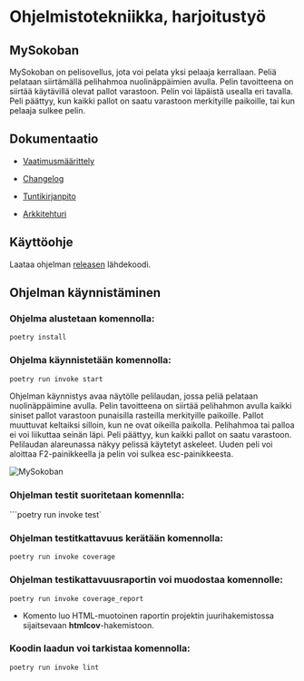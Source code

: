 # Ohjelmistotekniikka, harjoitustyö

## MySokoban
MySokoban on pelisovellus, jota voi pelata yksi pelaaja kerrallaan. Peliä pelataan siirtämällä pelihahmoa nuolinäppäimien avulla. Pelin tavoitteena on siirtää käytävillä olevat pallot varastoon. Pelin voi läpäistä usealla eri tavalla. Peli päättyy, kun kaikki pallot on saatu varastoon merkityille paikoille, tai kun pelaaja sulkee pelin.


## Dokumentaatio

- [Vaatimusmäärittely](https://github.com/SaNi19/ot-harjoitustyo/blob/master/game-app/dokumentaatio/vaatimusmaarittely.md)

- [Changelog](https://github.com/SaNi19/ot-harjoitustyo/blob/master/game-app/dokumentaatio/changelog.md)

- [Tuntikirjanpito](https://github.com/SaNi19/ot-harjoitustyo/blob/master/game-app/dokumentaatio/tuntikirjanpito.md)

- [Arkkitehturi](https://github.com/SaNi19/ot-harjoitustyo/blob/master/game-app/dokumentaatio/arkkitehtuuri.md)

## Käyttöohje
Laataa ohjelman [releasen](https://github.com/SaNi19/ot-harjoitustyo/releases/tag/Viikko6) lähdekoodi.
## Ohjelman käynnistäminen

### Ohjelma alustetaan komennolla:
```poetry install```

### Ohjelma käynnistetään komennolla:
```poetry run invoke start```

Ohjelman käynnistys avaa näytölle pelilaudan, jossa peliä pelataan nuolinäppäimine avulla. Pelin tavoitteena on siirtää pelihahmon avulla kaikki siniset pallot varastoon punaisilla rasteilla merkityille paikoille. Pallot muuttuvat keltaiksi silloin, kun ne ovat oikeilla paikolla. Pelihahmoa tai palloa ei voi liikuttaa seinän läpi. Peli päättyy, kun kaikki pallot on saatu varastoon. Pelilaudan alareunassa näkyy pelissä käytetyt askeleet. Uuden peli voi aloittaa F2-painikkeella ja pelin voi sulkea esc-painikkeesta.


![MySokoban](https://github.com/SaNi19/ot-harjoitustyo/blob/master/MySokoban.png)

### Ohjelman testit suoritetaan komennlla:
```poetry run invoke test`

### Ohjelman testitkattavuus kerätään komennolla:
```poetry run invoke coverage```

### Ohjelman testikattavuusraportin voi muodostaa komennolle:
```poetry run invoke coverage_report```
- Komento luo HTML-muotoinen raportin projektin juurihakemistossa sijaitsevaan **htmlcov**-hakemistoon.

### Koodin laadun voi tarkistaa komennolla:
```poetry run invoke lint```

